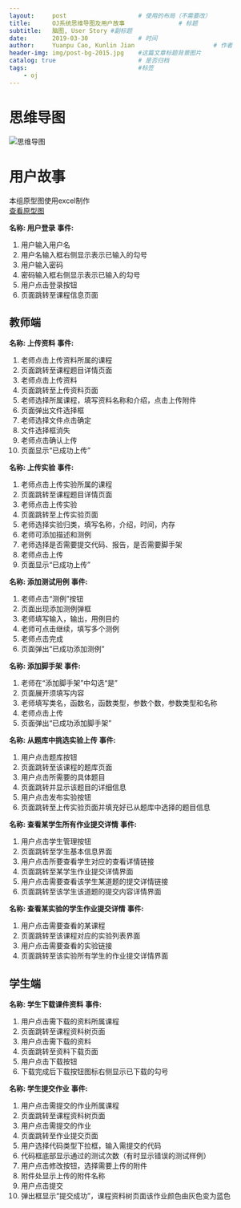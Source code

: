 ```yaml
---
layout:     post                    # 使用的布局（不需要改）
title:      OJ系统思维导图及用户故事               # 标题 
subtitle:   脑图, User Story #副标题
date:       2019-03-30              # 时间
author:     Yuanpu Cao, Kunlin Jian                      # 作者
header-img: img/post-bg-2015.jpg    #这篇文章标题背景图片
catalog: true                       # 是否归档
tags:                               #标签
    - oj
---
```


# 思维导图
![思维导图](http://m.qpic.cn/psb?/V10i5mlt15feNY/LVm6y65WjMJlJTr8K.TrIIDTCYp4av*1u*qFwbFkv7s!/b/dBkBAAAAAAAA&bo=YAf2AwAAAAARB6I!&rf=viewer_4)

# 用户故事
本组原型图使用excel制作  
[查看原型图](https://github.com/jiandaobao/NKOJ)

**名称: 用户登录**
**事件:**
1. 用户输入用户名
2. 用户名输入框右侧显示表示已输入的勾号
3. 用户输入密码
4. 密码输入框右侧显示表示已输入的勾号
5. 用户点击登录按钮
6. 页面跳转至课程信息页面

## 教师端

**名称: 上传资料**
**事件:** 
1. 老师点击上传资料所属的课程
2. 页面跳转至课程题目详情页面
3. 老师点击上传资料
4. 页面跳转至上传资料页面
5. 老师选择所属课程，填写资料名称和介绍，点击上传附件
6. 页面弹出文件选择框
7. 老师选择文件点击确定
8. 文件选择框消失
9. 老师点击确认上传
10. 页面显示“已成功上传”

**名称: 上传实验**
**事件:** 
1. 老师点击上传实验所属的课程
2. 页面跳转至课程题目详情页面
3. 老师点击上传实验
4. 页面跳转至上传实验页面
5. 老师选择实验归类，填写名称，介绍，时间，内存
6. 老师可添加描述和测例
7. 老师选择是否需要提交代码、报告，是否需要脚手架
8. 老师点击上传
9. 页面显示“已成功上传”

**名称: 添加测试用例**
**事件:** 
1. 老师点击“测例”按钮
2. 页面出现添加测例弹框
3. 老师填写输入，输出，用例目的
4. 老师可点击继续，填写多个测例
5. 老师点击完成
6. 页面弹出“已成功添加测例”


**名称: 添加脚手架**
**事件:** 
1. 老师在“添加脚手架”中勾选“是”
2. 页面展开须填写内容
3. 老师填写类名，函数名，函数类型，参数个数，参数类型和名称
4. 老师点击上传
5. 页面弹出“已成功添加脚手架”

**名称: 从题库中挑选实验上传**
**事件:** 
1. 用户点击题库按钮
2. 页面跳转至该课程的题库页面
3. 用户点击所需要的具体题目
4. 页面跳转并显示该题目的详细信息
5. 用户点击发布实验按钮
6. 页面跳转至上传实验页面并填充好已从题库中选择的题目信息

**名称: 查看某学生所有作业提交详情**
**事件:** 
1. 用户点击学生管理按钮
2. 页面跳转至学生基本信息界面
3. 用户点击所要查看学生对应的查看详情链接
4. 页面跳转至某学生作业提交详情界面
5. 用户点击需要查看该学生某道题的提交详情链接
6. 页面跳转至该学生该道题的提交内容详情界面


**名称: 查看某实验的学生作业提交详情**
**事件:** 
1. 用户点击需要查看的某课程
2. 页面跳转至该课程对应的实验列表界面
3. 用户点击需要查看的实验链接
4. 页面跳转至该实验所有学生的作业提交详情界面

## 学生端
**名称: 学生下载课件资料**
**事件:**  
1. 用户点击需下载的资料所属课程
2. 页面跳转至课程资料树页面
3. 用户点击需下载的资料
4. 页面跳转至资料下载页面
5. 用户点击下载按钮
6. 下载完成后下载按钮图标右侧显示已下载的勾号

**名称: 学生提交作业**
**事件:**  
1. 用户点击需提交的作业所属课程
2. 页面跳转至课程资料树页面
3. 用户点击需提交的作业
4. 页面跳转至作业提交页面
5. 用户选择代码类型下拉框，输入需提交的代码
6. 代码框底部显示通过的测试次数（有时显示错误的测试样例）
7. 用户点击修改按钮，选择需要上传的附件
8. 附件处显示上传的附件名称
9. 用户点击提交
10. 弹出框显示“提交成功”，课程资料树页面该作业颜色由灰色变为蓝色
